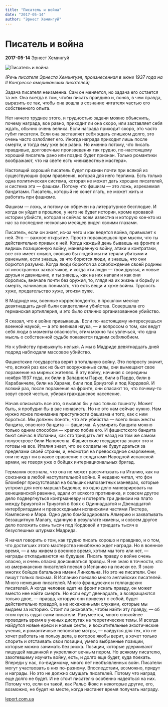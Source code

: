 ```yaml
---
title: "Писатель и война"
date: "2017-05-14"
author: "Эрнест Хемингуй"
---
```


# Писатель и война

**2017-05-14** Эрнест Хемингуй

![Писатель и война](http://www.artnet.com/WebServices/images/ll00124lldOnMJFgoPECfDrCWvaHBOczm4E/alberto-korda-fidel-castro-und-ernest-hemingway.jpg)

*(Речь писателя Эрнеста Хемингуэя, произнесенная в июне 1937 года на II Конгрессе американских писателей)* 

Задача писателя неизменна. Сам он меняется, но задача его остается та же. Она всегда в том, чтобы писать правдиво и, поняв, в чем правда, выразить ее так, чтобы она вошла в сознание читателя частью его собственного опыта.

Нет ничего труднее этого, и трудностью задачи можно объяснить, почему награда, все равно, приходит ли она скоро, или заставляет себя ждать, обычно очень велика. Если награда приходит скоро, это часто губит писателя. Если она заставляет себя ждать слишком долго, это очень часто озлобляет его. Иногда награда приходит лишь после смерти, и тогда ему уже все равно. Но именно потому, что писать правдивые, долговечные произведения так трудно, по-настоящему хороший писатель рано или поздно будет признан. Только романтики воображают, что на свете есть «неизвестные мастера».

Настоящий хороший писатель будет признан почти при всякой из существующих форм правления, которая для него терпима. Есть только одна политическая система, которая не может дать хороших писателей, и система эта — фашизм. Потому что фашизм — это ложь, изрекаемая бандитами. Писатель, который не хочет лгать, не может жить и работать при фашизме.

Фашизм — ложь, и потому он обречен на литературное бесплодие. И когда он уйдет в прошлое, у него не будет истории, кроме кровавой истории убийств, которая и сейчас всем известна и которую кое-кто из нас за последние несколько месяцев видел своими глазами.

Писатель, если он знает, из-за чего и как ведется война, привыкает к ней. Это — важное открытие. Просто поражаешься при мысли, что ты действительно привык к ней. Когда каждый день бываешь на фронте и видишь позиционную войну, маневренную войну, атаки и контратаки, все это имеет смысл, сколько бы людей мы ни теряли убитыми и ранеными, если знаешь, за что борются люди, и знаешь, что они борются разумно. Когда люди борются за освобождение своей родины от иностранных захватчиков, и когда эти люди — твои друзья, и новые друзья и давнишние, и ты знаешь, как на них напали и как они боролись, вначале почти без оружия, то, глядя на их жизнь и борьбу и смерть, начинаешь понимать, что есть вещи и хуже войны. Трусость хуже, предательство хуже, эгоизм хуже.

В Мадриде мы, военные корреспонденты, в прошлом месяце девятнадцать дней были свидетелями убийства. Совершала его германская артиллерия, и это было отлично организованное убийство.

Я сказал, что к войне привыкаешь. Если по-настоящему интересуешься военной наукой, — а это великая наука, — и вопросом о том, как ведут себя люди в моменты опасности, этим можно так увлечься, что одна мысль о собственной судьбе покажется гадким себялюбием.

Но к убийству привыкнуть нельзя. А мы в Мадриде девятнадцать дней подряд наблюдали массовое убийство.

Фашистские государства верят в тотальную войну. Это попросту значит, что, всякий раз как их бьют вооруженные силы, они вымещают свое поражение на мирных жителях. В эту войну, начиная с середины ноября 1937 года, их били в Западном Парке, били в Пардо, били в Карабанчеле, били на Хараме, били под Бриуэгой и под Кордовой. И всякий раз, после поражения на фронте, они спасают то, что почему-то зовут своей честью, убивая гражданское население.

Начав описывать все это, я вызвал бы у вас только тошноту. Может быть, я пробудил бы в вас ненависть. Но не это нам сейчас нужно. Нам нужно ясное понимание преступности фашизма и того, как с ним бороться. Мы должны понять, что эти убийства — всего лишь жесты бандита, опасного бандита — фашизма. А усмирить бандита можно только одним способом — крепко побив его. И фашистского бандита бьют сейчас в Испании, как сто тридцать лет назад на том же самом полуострове били Наполеона. Фашистские государства знают это и готовы на все. Италия знает, что ее солдаты не будут драться за пределами своей страны, и, несмотря на превосходное снаряжение, они не идут ни в какое сравнение с солдатами Народной испанской армии, не говоря уже о бойцах интернациональных бригад.

Германия осознала, что она не может рассчитывать на Италию, как на союзника в любой наступательной войне. Я недавно читал, что фон Бломберг присутствовал на больших импозантных маневрах, которые устроил для него маршал Бадольо; но одно дело маневрировать на венецианской равнине, вдали от всякого противника, и совсем другое дело подвергнуться контрманевру и потерять три дивизии на плато между Бриуэгой и Триуэгой в боях с Одиннадцатой и Двенадцатой интербригадами и превосходными испанскими частями Листера, Кампесино и Мэра. Одно дело бомбардировать Алмерию и захватывать беззащитную Малагу, сданную в результате измены, и совсем другое дело положить семь тысяч под Кордовой и тридцать тысяч в безуспешных штурмах Мадрида.

Я начал говорить о том, как трудно писать хорошо и правдиво, и о том, что достигших этого мастерства неизбежно ждет награда. Но в военное время, — а мы живем в военное время, хотим мы того или нет, — награды откладываются на будущее. Писать правду о войне очень опасно, и очень опасно доискиваться правды. Я не знаю в точности, кто из американских писателей поехал в Испанию на поиски ее. Я знаю многих бойцов батальона имени Линкольна. Но это не писатели. Они пишут только письма. В Испанию поехало много английских писателей. Много немецких писателей. Много французских и голландских писателей. А когда человек едет на фронт искать правду, он может вместо нее найти смерть. Но если едут двенадцать, а возвращаются только двое, — правда, которую они привезут с собой, будет действительно правдой, а не искаженными слухами, которые мы выдаем за историю. Стоит ли рисковать, чтобы найти эту правду, — об этом пусть судят сами писатели. Разумеется, много спокойнее проводить время в ученых диспутах на теоретические темы. И всегда найдутся новые ереси и новые секты, и восхитительные экзотические учения, и романтичные непонятые мэтры, — найдутся для тех, кто не хочет работать на пользу дела, в которое якобы верит, а хочет только спорить и отстаивать свои позиции, умело выбранные позиции, которые можно занимать без риска. Позиции, которые удерживают пишущей машинкой и укрепляют вечным пером. Но всякому писателю, захотевшему изучить войну, есть, и долго еще будет, куда поехать. Впереди у нас, по-видимому, много лет необъявленных войн. Писатели могут участвовать в них по-разному. Впоследствии, возможно, придут и награды. Но это не должно смущать писателей. Потому что наград еще долго не будет. И не стоит писателю особенно надеяться на них. Потому что, если он такой, как Ральф Фокс и некоторые другие, его, возможно, не будет на месте, когда настанет время получать награду.

[leport.com.ua](http://www.leport.com.ua/pysatel-y-vojna/)